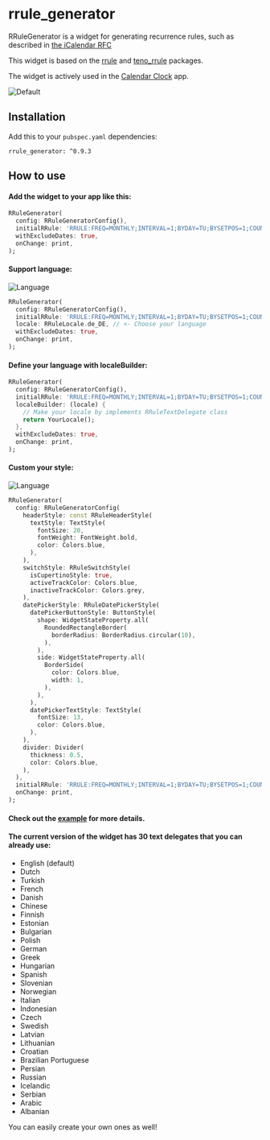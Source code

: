 # rrule_generator

RRuleGenerator is a widget for generating recurrence rules, such as described
in [the iCalendar RFC](https://datatracker.ietf.org/doc/html/rfc5545)

This widget is based on the [rrule](https://pub.dev/packages/rrule) and [teno_rrule](https://pub.dev/packages/teno_rrule) packages.

The widget is actively used in the [Calendar Clock](https://calendarclock.app) app.

![Default](https://github.com/duy84/rrule_generator/blob/master/example/screenshots/default.png?raw=true)

## Installation

Add this to your `pubspec.yaml` dependencies:

```
rrule_generator: ^0.9.3
```

## How to use

#### Add the widget to your app like this:

```dart
RRuleGenerator(
  config: RRuleGeneratorConfig(),
  initialRRule: 'RRULE:FREQ=MONTHLY;INTERVAL=1;BYDAY=TU;BYSETPOS=1;COUNT=9',
  withExcludeDates: true,
  onChange: print,
);
```

#### Support language:

![Language](/example/screenshots/custom_language.png)
```dart
RRuleGenerator(
  config: RRuleGeneratorConfig(),
  initialRRule: 'RRULE:FREQ=MONTHLY;INTERVAL=1;BYDAY=TU;BYSETPOS=1;COUNT=9',
  locale: RRuleLocale.de_DE, // <- Choose your language
  withExcludeDates: true,
  onChange: print,
);
```

#### Define your language with localeBuilder:

```dart
RRuleGenerator(
  config: RRuleGeneratorConfig(),
  initialRRule: 'RRULE:FREQ=MONTHLY;INTERVAL=1;BYDAY=TU;BYSETPOS=1;COUNT=9',
  localeBuilder: (locale) {
    // Make your locale by implements RRuleTextDelegate class
    return YourLocale();
  },
  withExcludeDates: true,
  onChange: print,
);
```
#### Custom your style:

![Language](/example/screenshots/custom_style.png)
```dart
RRuleGenerator(
  config: RRuleGeneratorConfig(
    headerStyle: const RRuleHeaderStyle(
      textStyle: TextStyle(
        fontSize: 20,
        fontWeight: FontWeight.bold,
        color: Colors.blue,
      ),
    ),
    switchStyle: RRuleSwitchStyle(
      isCupertinoStyle: true,
      activeTrackColor: Colors.blue,
      inactiveTrackColor: Colors.grey,
    ),
    datePickerStyle: RRuleDatePickerStyle(
      datePickerButtonStyle: ButtonStyle(
        shape: WidgetStateProperty.all(
          RoundedRectangleBorder(
            borderRadius: BorderRadius.circular(10),
          ),
        ),
        side: WidgetStateProperty.all(
          BorderSide(
            color: Colors.blue,
            width: 1,
          ),
        ),
      ),
      datePickerTextStyle: TextStyle(
        fontSize: 13,
        color: Colors.blue,
      ),
    ),
    divider: Divider(
      thickness: 0.5,
      color: Colors.blue,
    ),
  ),
  initialRRule: 'RRULE:FREQ=MONTHLY;INTERVAL=1;BYDAY=TU;BYSETPOS=1;COUNT=9',
  onChange: print,
);
```

#### Check out the [example](https://github.com/tkortekaas/rrule_generator/tree/master/example) for more details.

#### The current version of the widget has 30 text delegates that you can already use:
- English (default)
- Dutch
- Turkish
- French
- Danish
- Chinese
- Finnish
- Estonian
- Bulgarian
- Polish
- German
- Greek
- Hungarian
- Spanish
- Slovenian
- Norwegian
- Italian
- Indonesian
- Czech
- Swedish
- Latvian
- Lithuanian
- Croatian
- Brazilian Portuguese
- Persian
- Russian
- Icelandic
- Serbian
- Arabic
- Albanian

You can easily create your own ones as well!